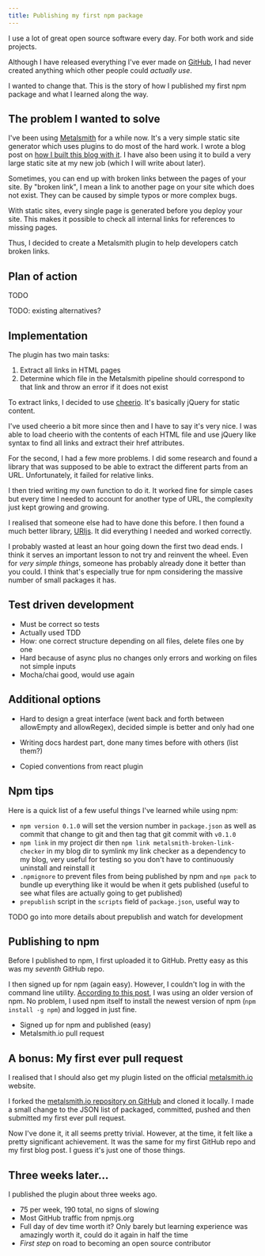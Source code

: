 ```yaml
---
title: Publishing my first npm package
---
```


I use a lot of great open source software every day. For both work and side projects. 

Although I have released everything I've ever made on [GitHub](https://github.com/davidxmoody), I had never created anything which other people could *actually use*.

I wanted to change that. This is the story of how I published my first npm package and what I learned along the way.


## The problem I wanted to solve

I've been using [Metalsmith](http://www.metalsmith.io/) for a while now. It's a very simple static site generator which uses plugins to do most of the hard work. I wrote a blog post on [how I built this blog with it](/building-a-blog-with-metalsmith/). I have also been using it to build a very large static site at my new job (which I will write about later). 

Sometimes, you can end up with broken links between the pages of your site. By "broken link", I mean a link to another page on your site which does not exist. They can be caused by simple typos or more complex bugs.

With static sites, every single page is generated before you deploy your site. This makes it possible to check all internal links for references to missing pages.

Thus, I decided to create a Metalsmith plugin to help developers catch broken links. 

## Plan of action

TODO

TODO: existing alternatives?

## Implementation

The plugin has two main tasks:

1. Extract all links in HTML pages
2. Determine which file in the Metalsmith pipeline should correspond to that link and throw an error if it does not exist

To extract links, I decided to use [cheerio](https://github.com/cheeriojs/cheerio). It's basically jQuery for static content. 

I've used cheerio a bit more since then and I have to say it's very nice. I was able to load cheerio with the contents of each HTML file and use jQuery like syntax to find all links and extract their href attributes. 

For the second, I had a few more problems. I did some research and found a library that was supposed to be able to extract the different parts from an URL. Unfortunately, it failed for relative links. 

I then tried writing my own function to do it. It worked fine for simple cases but every time I needed to account for another type of URL, the complexity just kept growing and growing. 

I realised that someone else had to have done this before. I then found a much better library, [URIjs](https://www.npmjs.com/package/URIjs). It did everything I needed and worked correctly.

I probably wasted at least an hour going down the first two dead ends. I think it serves an important lesson to not try and reinvent the wheel. Even for *very simple things*, someone has probably already done it better than you could. I think that's especially true for npm considering the massive number of small packages it has. 

## Test driven development

- Must be correct so tests
- Actually used TDD
- How: one correct structure depending on all files, delete files one by one
- Hard because of async plus no changes only errors and working on files not simple inputs
- Mocha/chai good, would use again

## Additional options

- Hard to design a great interface (went back and forth between allowEmpty and allowRegex), decided simple is better and only had one

- Writing docs hardest part, done many times before with others (list them?)
- Copied conventions from react plugin

## Npm tips

Here is a quick list of a few useful things I've learned while using npm:

- `npm version 0.1.0` will set the version number in `package.json` as well as commit that change to git and then tag that git commit with `v0.1.0`
- `npm link` in my project dir then `npm link metalsmith-broken-link-checker` in my blog dir to symlink my link checker as a dependency to my blog, very useful for testing so you don't have to continuously uninstall and reinstall it
- `.npmignore` to prevent files from being published by npm and `npm pack` to bundle up everything like it would be when it gets published (useful to see what files are actually going to get published)
- `prepublish` script in the `scripts` field of `package.json`, useful way to 

TODO go into more details about prepublish and watch for development

## Publishing to npm

Before I published to npm, I first uploaded it to GitHub. Pretty easy as this was my *seventh* GitHub repo.

I then signed up for npm (again easy). However, I couldn't log in with the command line utility. [According to this post](https://github.com/npm/npm/issues/7876), I was using an older version of npm. No problem, I used npm itself to install the newest version of npm (`npm install -g npm`) and logged in just fine.

- Signed up for npm and published (easy)
- Metalsmith.io pull request

## A bonus: My first ever pull request

I realised that I should also get my plugin listed on the official [metalsmith.io](http://www.metalsmith.io/) website. 

I forked the [metalsmith.io repository on GitHub](https://github.com/segmentio/metalsmith.io) and cloned it locally. I made a small change to the JSON list of packaged, committed, pushed and then submitted my first ever pull request. 

Now I've done it, it all seems pretty trivial. However, at the time, it felt like a pretty significant achievement. It was the same for my first GitHub repo and my first blog post. I guess it's just one of those things.

## Three weeks later...

I published the plugin about three weeks ago. 

- 75 per week, 190 total, no signs of slowing
- Most GitHub traffic from npmjs.org
- Full day of dev time worth it? Only barely but learning experience was amazingly worth it, could do it again in half the time
- *First step* on road to becoming an open source contributor
